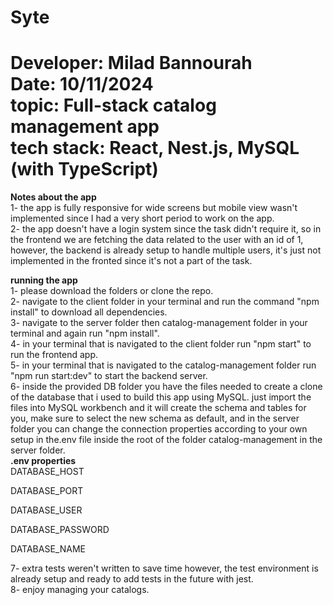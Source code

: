 # Syte

Developer: Milad Bannourah  
Date: 10/11/2024  
topic: Full-stack catalog management app  
tech stack: React, Nest.js, MySQL (with TypeScript)
========================================================================

**Notes about the app**  
1- the app is fully responsive for wide screens but mobile view wasn't implemented since I had a very short period to work on the app.  
2- the app doesn't have a login system since the task didn't require it, so in the frontend we are fetching the data related to the user with an id of 1, however, the backend is already setup to handle multiple users, it's just not implemented in the fronted since it's not a part of the task.

**running the app**  
1- please download the folders or clone the repo.  
2- navigate to the client folder in your terminal and run the command "npm install" to download all dependencies.  
3- navigate to the server folder then catalog-management folder in your terminal and again run "npm install".  
4- in your terminal that is navigated to the client folder run "npm start" to run the frontend app.  
5- in your terminal that is navigated to the catalog-management folder run "npm run start:dev" to start the backend server.  
6- inside the provided DB folder you have the files needed to create a clone of the database that i used to build this app using MySQL. just import the files into MySQL workbench and it will create the schema and tables for you, make sure to select the new schema as default, and in the server folder you can change the connection properties according to your own setup in the.env file inside the root of the folder catalog-management in the server folder.  
**.env properties**  
DATABASE_HOST  

DATABASE_PORT  

DATABASE_USER  

DATABASE_PASSWORD  

DATABASE_NAME  


7- extra tests weren't written to save time however, the test environment is already setup and ready to add tests in the future with jest.  
8- enjoy managing your catalogs.
